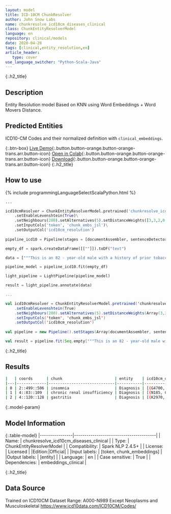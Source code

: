 ```yaml
---
layout: model
title: ICD-10CM ChunkResolver
author: John Snow Labs
name: chunkresolve_icd10cm_diseases_clinical
class: ChunkEntityResolverModel
language: en
repository: clinical/models
date: 2020-04-28
tags: [clinical,entity_resolution,en]
article_header:
   type: cover
use_language_switcher: "Python-Scala-Java"
---
```


{:.h2_title}
## Description
Entity Resolution model Based on KNN using Word Embeddings + Word Movers Distance.

## Predicted Entities
ICD10-CM Codes and their normalized definition with ``clinical_embeddings``.

{:.btn-box}
[Live Demo](https://demo.johnsnowlabs.com/healthcare/ER_ICD10_CM/){:.button.button-orange.button-orange-trans.arr.button-icon}
[Open in Colab](https://colab.research.google.com/github/JohnSnowLabs/spark-nlp-workshop/blob/master/tutorials/streamlit_notebooks/healthcare/ER_ICD10_CM.ipynb){:.button.button-orange.button-orange-trans.arr.button-icon}
[Download](https://s3.amazonaws.com/auxdata.johnsnowlabs.com/clinical/models/chunkresolve_icd10cm_diseases_clinical_en_2.4.5_2.4_1588105984876.zip){:.button.button-orange.button-orange-trans.arr.button-icon}
{:.h2_title}
## How to use 
<div class="tabs-box" markdown="1">

{% include programmingLanguageSelectScalaPython.html %}

```python
...

icd10cmResolver = ChunkEntityResolverModel.pretrained('chunkresolve_icd10cm_diseases_clinical', 'en', "clinical/models")\
    .setEnableLevenshtein(True)\
    .setNeighbours(200).setAlternatives(5).setDistanceWeights([3,3,2,0,0,7])\
    .setInputCols('token', 'chunk_embs_jsl')\
    .setOutputCol('icd10cm_resolution')
    
pipeline_icd10 = Pipeline(stages = [documentAssembler, sentenceDetector, tokenizer, stopwords, word_embeddings, jslNer, drugNer, jslConverter, drugConverter, jslChunkEmbeddings, drugChunkEmbeddings, icd10cmResolver])

empty_df = spark.createDataFrame([[""]]).toDF("text")

data = ["""This is an 82 - year-old male with a history of prior tobacco use , hypertension , chronic renal insufficiency , COPD , gastritis , and TIA who initially presented to Braintree with a non-ST elevation MI and Guaiac positive stools , transferred to St . Margaret's Center for Women & Infants for cardiac catheterization with PTCA to mid LAD lesion complicated by hypotension and bradycardia requiring Atropine , IV fluids and transient dopamine possibly secondary to vagal reaction , subsequently transferred to CCU for close monitoring , hemodynamically stable at the time of admission to the CCU"""]

pipeline_model = pipeline_icd10.fit(empty_df)

light_pipeline = LightPipeline(pipeline_model)

result = light_pipeline.annotate(data)
```

```scala
...

val icd10cmResolver = ChunkEntityResolverModel.pretrained('chunkresolve_icd10cm_diseases_clinical', 'en', "clinical/models")
    .setEnableLevenshtein(True)
    .setNeighbours(200).setAlternatives(5).setDistanceWeights(Array(3,3,2,0,0,7))
    .setInputCols('token', 'chunk_embs_jsl')
    .setOutputCol('icd10cm_resolution')
    
val pipeline = new Pipeline().setStages(Array(documentAssembler, sentenceDetector, tokenizer, stopwords, word_embeddings, jslNer, drugNer, jslConverter, drugConverter, jslChunkEmbeddings, drugChunkEmbeddings, icd10cmResolver))

val result = pipeline.fit(Seq.empty["""This is an 82 - year-old male with a history of prior tobacco use , hypertension , chronic renal insufficiency , COPD , gastritis , and TIA who initially presented to Braintree with a non-ST elevation MI and Guaiac positive stools , transferred to St . Margaret's Center for Women & Infants for cardiac catheterization with PTCA to mid LAD lesion complicated by hypotension and bradycardia requiring Atropine , IV fluids and transient dopamine possibly secondary to vagal reaction , subsequently transferred to CCU for close monitoring , hemodynamically stable at the time of admission to the CCU"""].toDS.toDF("text")).transform(data)
```
</div>

{:.h2_title}
## Results

```bash
|   | coords      | chunk                       | entity    | icd10cm_opts                                                                              |
|---|-------------|-----------------------------|-----------|-------------------------------------------------------------------------------------------|
| 0 | 2::499::506 | insomnia                    | Diagnosis | [(G4700, Insomnia, unspecified), (G4709, Other insomnia), (F5102, Adjustment insomnia)...]|
| 1 | 4::83::109  | chronic renal insufficiency | Diagnosis | [(N185, Chronic kidney disease, stage 5), (N181, Chronic kidney disease, stage 1), (N1...]|
| 2 | 4::120::128 | gastritis                   | Diagnosis | [(K2970, Gastritis, unspecified, without bleeding), (B9681, Helicobacter pylori [H. py...]|
```
{:.model-param}
## Model Information

{:.table-model}
|----------------|----------------------------------------|
| Name:           | chunkresolve_icd10cm_diseases_clinical |
| Type:    | ChunkEntityResolverModel               |
| Compatibility:  | Spark NLP 2.4.5+                                  |
| License:        | Licensed                               |
|Edition:|Official|                             |
|Input labels:         | [token, chunk_embeddings]                |
|Output labels:        | [entity]                                 |
| Language:       | en                                     |
| Case sensitive: | True                                   |
| Dependencies:  | embeddings_clinical                    |

{:.h2_title}
## Data Source
Trained on ICD10CM Dataset Range: A000-N989 Except Neoplasms and Musculoskeletal
https://www.icd10data.com/ICD10CM/Codes/